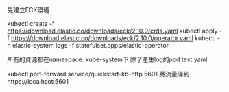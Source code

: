 先建立ECK環境

kubectl create -f https://download.elastic.co/downloads/eck/2.10.0/crds.yaml
kubectl apply -f https://download.elastic.co/downloads/eck/2.10.0/operator.yaml
kubectl -n elastic-system logs -f statefulset.apps/elastic-operator


所有的資源都在namespace: kube-system下
除了產生log的pod test.yaml


kubectl port-forward service/quickstart-kb-http 5601
將流量導到https://localhsot:5601